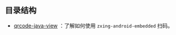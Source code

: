 ## 目录结构

- [qrcode-java-view](..\qrcode-java-view\docs\README.md) ：了解如何使用 `zxing-android-embedded` 扫码。

